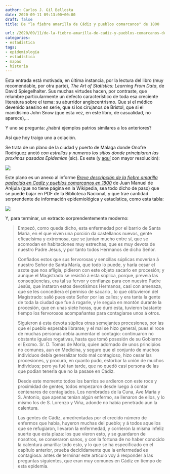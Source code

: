 ```yaml
---
author: Carlos J. Gil Bellosta
date: 2020-09-11 09:13:00+00:00
draft: false
title: De "la fiebre amarilla de Cádiz y pueblos comarcanos" de 1800

url: /2020/09/11/de-la-fiebre-amarilla-de-cadiz-y-pueblos-comarcanos-de-1800/
categories:
- estadística
tags:
- epidemiología
- estadística
- mapas
- historia
---
```


Esta entrada está motivada, en última instancia, por la lectura del libro (muy recomendable, por otra parte), _The Art of Statistics: Learning From Data_, de David Spiegelhalter. Sus muchas virtudes hacen, por contraste, que relumbre particularmente un defecto característico de toda esa creciente literatura sobre el tema: su aburridor anglocentrismo. Que si el médico devenido asesino en serie, que si los cirujanos de Bristol, que si el manidísimo John Snow (que esta vez, en este libro, de casualidad,  no aparece),...

Y uno se pregunta: ¿habrá ejemplos patrios similares a los anteriores?

Así que hoy traigo uno a colación.

Se trata de un plano de la ciudad y puerto de Málaga donde Onofre Rodríguez anotó _con estrellas y numeros los sitios donde principiaron las proximas pasadas Epidemias_ (sic). Es este (y [aquí](http://bdh.bne.es/bnesearch/biblioteca/Rodr%C3%ADguez,%20Onofre;jsessionid=67F76F33FEA8D42463FBB8FB63004F7F) con mayor resolución):

![](/wp-uploads/2020/09/plano_malaga.jpeg)

Este plano es un anexo al informe _[Breve descripción de la fiebre amarilla padecida en Cadiz y pueblos comarcanos en 1800](http://bdh.bne.es/bnesearch/CompleteSearch.do?languageView=es&field=todos&text=Breve+descripci%c3%b3n+de+la+fiebre+amarilla+padecida+en+C%c3%a1diz+y+pueblos+comarcanos+en+1800&showYearItems=&exact=on&textH=&advanced=false&completeText=&pageSize=1&pageSizeAbrv=30&pageNumber=1)_ de Juan Manuel de Aréjula (que no tiene página en la Wikipedia, sea todo dicho de paso) que se puede bajar en PDF de la Biblioteca Nacional, y que trae cantidad sorprendente de información epidemiológica y estadística, como esta tabla:

![](/wp-uploads/2020/09/tabla_fiebre_amarilla_malaga-726x1024.jpeg)

Y, para terminar, un extracto sorprendentemente moderno:

>Empezó, como queda dicho, esta enfermedad por el barrio de Santa María, en el que viven una porción da castellanos nuevos, gente eficacísima y extremosa, que se juntan mucho entre sí, que se acomodan en habitaciones muy estrechas, que es muy devota de nuestro Padre Jesus, y por tanto todos Hermanos de dicho Señor.
>
> Confiados estos que sus fervorosas y sencillas súplicas moverían á nuestro Señor de Santa María, que todo lo puede, y haría cesar el azote que nos afligia, pidieron con este objeto sacarlo en procesión; y aunque el Magistrado se resistió á esta súplica, porque, preveía las conseqüencias, era tal su fervor y confianza para con nuestro Padre Jesús, que instaron estos devotísimos Hermanos, casi con amenaza, que se les concediera el permiso de sacarlo , lo que obtuvieron del Magistrado: salió pues este Señor por las calles; y era tanta la gente de toda la ciudad que fue á rogarle, y le seguia en montón durante la procesión, que en unas siete horas, que duró esta, tuvieron bastante tiempo los fervorosos acompañantes para contagiarse unos á otros.
>
> Siguieron á esta devota súplica otras semejantes procesiones, por las que el pueblo esperaba librarse; y el mal se hizo general, pues el roce de muchas personas debía aumentar el contagio: continuaron no obstante iguales rogativas, hasta que tomó posesión de su Gobierno el Excmo. Sr. D. Tomas de Moría, quien adornado de unos principios no comunes, aun en Medicina, y seguro que el conjunto de muchos individuos debía generalizar todo mal contagioso, hizo cesar las procesiones, y procuró, en quanto pudo, estorbar la unión de muchos individuos; pero ya fué tan tarde, que no quedó casi persona de las que podian tenerla que no la pasase en Cádiz.
>
> Desde este momento todos los barrios se ardieron con este roce y proximidad de gentes, todos empezaron desde luego á contar centenares de contagiados. Los nombrados de la Cuna, Ave María y S. Antonio, que apenas tenían algún enfermo, se llenaron de ellos, y lo mismo los de S. Lorenzo y Viña, adonde no había penetrado aun la calentura.
>
> Las gentes de Cádiz, amedrentadas por el crecido número de enfermos que había, huyeron muchas del pueblo; y á todos aquellos que se refugiaron, llevaron la enfermedad, y corrieron la misma infeliz suerte que esta plaza: los que vieron esto, y se guardaron de nosotros, se conseraron sanos, y con la fortuna de no haber conocido la calentura amarilla: todo esto, y lo que se ha especificado en el capítulo anterior, prueba decididamente que la enfermedad es contagiosa: antes de terminar este artículo voy á responder á las preguntas siguientes, que eran muy comunes en Cádiz en tiempo de esta epidemia.
